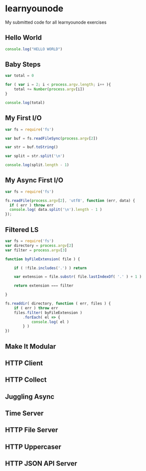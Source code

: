 # learnyounode
My submitted code for all learnyounode exercises

## Hello World
```javascript
console.log("HELLO WORLD")
```

## Baby Steps
```javascript
var total = 0

for ( var i = 2; i < process.argv.length; i++ ){
    total += Number(process.argv[i])
}

console.log(total)
```

## My First I/O
```javascript
var fs = require('fs')

var buf = fs.readFileSync(process.argv[2])

var str = buf.toString()

var split = str.split('\n')

console.log(split.length - 1)
```

## My Async First I/O
```javascript
var fs = require('fs')

fs.readFile(process.argv[2], 'utf8', function (err, data) {
  if ( err ) throw err
  console.log( data.split('\n').length - 1 )
});
```

## Filtered LS
```javascript
var fs = require('fs')
var directory = process.argv[2]
var filter = process.argv[3]

function byFileExtension( file ) {

    if ( !file.includes('.') ) return

    var extension = file.substr( file.lastIndexOf( '.' ) + 1 )

    return extension === filter

}

fs.readdir( directory, function ( err, files ) {
    if ( err ) throw err
    files.filter( byFileExtension )
        .forEach( el => {
            console.log( el )
        } )
})
```


## Make It Modular

## HTTP Client

## HTTP Collect

## Juggling Async

## Time Server

## HTTP File Server

## HTTP Uppercaser

## HTTP JSON API Server
